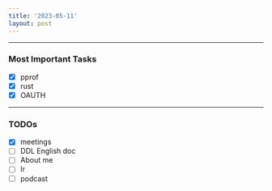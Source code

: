 ```yaml
---
title: '2023-05-11'
layout: post
---
```


---

### Most Important Tasks

- [x] pprof
- [x] rust
- [x] OAUTH

---

### TODOs

- [x] meetings
- [ ] DDL English doc
- [ ] About me
- [ ] lr
- [ ] podcast
